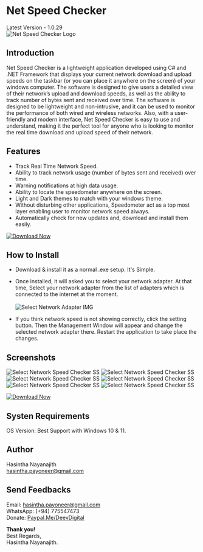 # Net Speed Checker
Latest Version - 1.0.29\
![Net Speed Checker Logo](https://avocadolk.000webhostapp.com/products/NetSpeedCheckerBanner01.png)

## Introduction
Net Speed Checker is a lightweight application developed using C# and .NET Framework that displays your current network download and upload speeds on the taskbar (or you can place it anywhere on the screen) of your windows computer. The software is designed to give users a detailed view of their network’s upload and download speeds, as well as the ability to track number of bytes sent and received over time. The software is designed to be lightweight and non-intrusive, and it can be used to monitor the performance of both wired and wireless networks. Also, with a user-friendly and modern interface, Net Speed Checker is easy to use and understand, making it the perfect tool for anyone who is looking to monitor the real time download and upload speed of their network.

## Features
* Track Real Time Network Speed.
* Ability to track network usage (number of bytes sent and received) over time.
* Warning notifications at high data usage.
* Ability to locate the speedometer anywhere on the screen.
* Light and Dark themes to match with your windows theme.
* Without disturbing other applications, Speedometer act as a top most layer enabling user to monitor network speed always.
* Automatically check for new updates and, download and install them easily.

[![Download Now](https://avocadolk.000webhostapp.com/netspeedchecker-images/10g.png)](https://avocadolk.000webhostapp.com/NetSpeedCheckerNewVersionMSI.zip)

## How to Install
* Download & install it as a normal .exe setup. It's Simple.
* Once installed, it will asked you to select your network adapter. At that time, Select your network adapter from the list of adapters which is connected to the internet at the moment.\
\
![Select Network Adapter IMG](https://avocadolk.000webhostapp.com/products/11.jpg)

* If you think network speed is not showing correctly, click the setting button. Then the Management Window will appear and change the selected network adapter there. Restart the application to take place the changes.

## Screenshots
![Select Network Speed Checker SS](https://avocadolk.000webhostapp.com/netspeedchecker-images/01g.jpg)
![Select Network Speed Checker SS](https://avocadolk.000webhostapp.com/netspeedchecker-images/02g.jpg)
![Select Network Speed Checker SS](https://avocadolk.000webhostapp.com/netspeedchecker-images/03g.jpg)
![Select Network Speed Checker SS](https://avocadolk.000webhostapp.com/netspeedchecker-images/04g.jpg)
![Select Network Speed Checker SS](https://avocadolk.000webhostapp.com/netspeedchecker-images/05g.jpg)
![Select Network Speed Checker SS](https://avocadolk.000webhostapp.com/netspeedchecker-images/07g.jpg)

[![Download Now](https://avocadolk.000webhostapp.com/netspeedchecker-images/10g.png)](https://avocadolk.000webhostapp.com/NetSpeedCheckerNewVersionMSI.zip)

## Systen Requirements
OS Version: Best Support with Windows 10 & 11.

## Author
Hasintha Nayanajith\
hasintha.payoneer@gmail.com

## Send Feedbacks
Email: hasintha.payoneer@gmail.com\
WhatsApp: (+94) 775547473\
Donate: [Paypal.Me/DeevDigital](https://www.paypal.me/DeevDigital)

**Thank you!**\
Best Regards,\
Hasintha Nayanajith.
